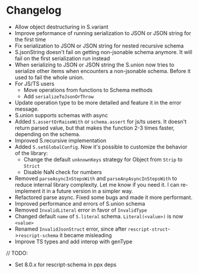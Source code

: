 # Changelog

- Allow object destructuring in S.variant
- Improve peformance of running serialization to JSON or JSON string for the first time
- Fix serialization to JSON or JSON string for nested recursive schema
- S.jsonString doesn't fail on getting non-jsonable schema anymore. It will fail on the first serialization run instead
- When serializing to JSON or JSON string the S.union now tries to serialize other items when encounters a non-jsonable schema. Before it used to fail the whole union.
- For JS/TS users
  - Move operations from functions to Schema methods
  - Add `serializeToJsonOrThrow`
- Update operation type to be more detailed and feature it in the error message.
- S.union supports schemas with async
- Added `S.assertOrRaiseWith` or `schema.assert` for js/ts users. It doesn't return parsed value, but that makes the function 2-3 times faster, depending on the schema.
- Improved S.recursive implementation
- Added `S.setGlobalConfig`. Now it's possible to customize the behavior of the library:
  - Change the default `unknownKeys` strategy for Object from `Strip` to `Strict`
  - Disable NaN check for numbers
- Removed `parseAsyncInStepsWith` and `parseAnyAsyncInStepsWith` to reduce internal library complexity. Let me know if you need it. I can re-implement it in a future version in a simpler way.
- Refactored parse async. Fixed some bugs and made it more performant.
- Improved performance and errors of S.union schema
- Removed `InvalidLiteral` error in favor of `InvalidType`
- Changed default `name` of `S.literal` schema. `Literal(<value>)` is now `<value>`
- Renamed `InvalidJsonStruct` error, since after `rescript-struct`->`rescript-schema` it became misleading
- Improve TS types and add interop with genType

// TODO:

- Set 8.0.x for rescript-schema in ppx deps
